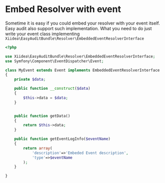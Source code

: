 # Embed Resolver with event

Sometime it is easy if you could embed your resolver with your event itself. Easy audit also support such implementation. What you need to do just write your event class implementing `Xiidea\EasyAuditBundle\Resolver\EmbeddedEventResolverInterface`

```php
<?php

use Xiidea\EasyAuditBundle\Resolver\EmbeddedEventResolverInterface;
use Symfony\Component\EventDispatcher\Event;

class MyEvent extends Event implements EmbeddedEventResolverInterface
{
    private $data;

    public function __construct($data)
    {
        $this->data = $data;
    }


    public function getData()
    {
        return $this->data;
    }

    public function getEventLogInfo($eventName)
    {
        return array(
            'description'=>'Embeded Event description',
            'type'=>$eventName
        );
    }

}
```
